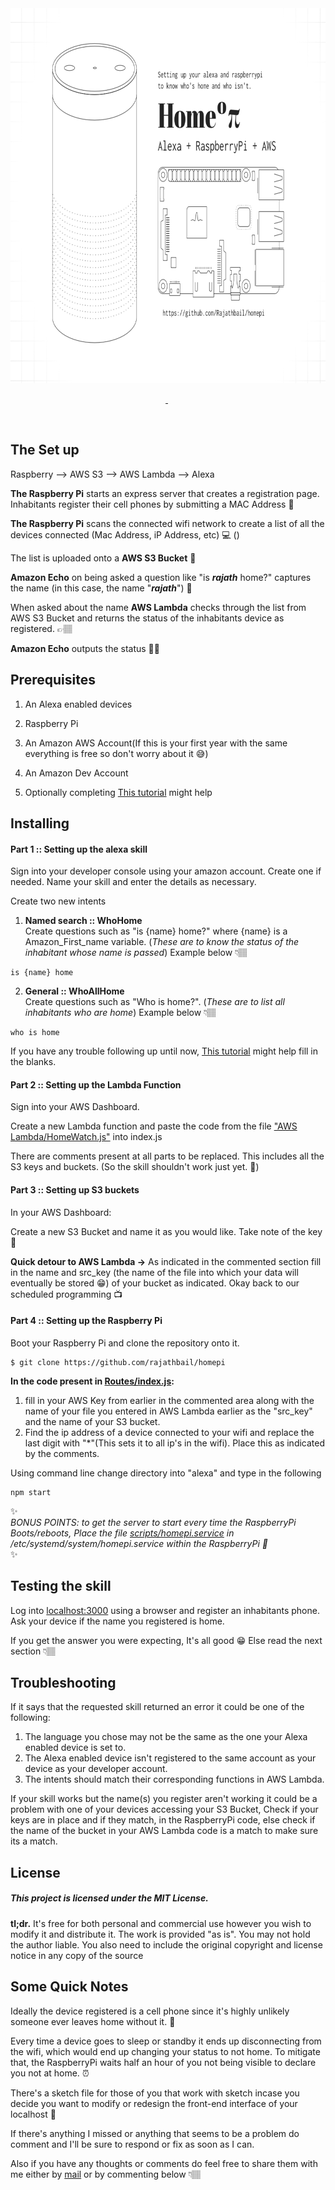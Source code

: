<div align="center">
	<img src="HomePi.png" height="600" alt="HomePi">
	<br />
	<p align="center">
		<a href="https://github.com/Rajathbail/homepi/releases/tag/v1.0">
			<img src="https://img.shields.io/badge/release-v1.0-brightgreen.svg" alt="">
		</a>
		<img src="https://img.shields.io/badge/size-47.5%20MB-green.svg" alt="">
		<a href="https://github.com/Rajathbail/homepi/blob/v1.0/LICENSE">
			<img src="https://img.shields.io/badge/license-MIT-yellow.svg" alt="">
		</a>
	</p>
</div>
<br />



## The Set up

Raspberry --> AWS S3 --> AWS Lambda --> Alexa

<strong>The Raspberry Pi</strong> starts an express server that creates a registration page. Inhabitants register their cell phones by submitting a MAC Address 📱

<strong>The Raspberry Pi</strong> scans the connected wifi network to create a list of all the devices connected (Mac Address, iP Address, etc) 💻 ()

The list is uploaded onto a <strong>AWS S3 Bucket</strong> 💾

<strong>Amazon Echo</strong> on being asked a question like "is <i><b>rajath</b></i> home?" captures the name (in this case, the name "<i><b>rajath</b></i>") 🎤

When asked about the name <strong>AWS Lambda</strong> checks through the list from AWS S3 Bucket and returns the status of the inhabitants device as registered. 👉🏽

<strong>Amazon Echo</strong> outputs the status ✌🏽

## Prerequisites

1. An Alexa enabled devices

2. Raspberry Pi

3. An Amazon AWS Account(If this is your first year with the same everything is free so don't worry about it 😅)

4. An Amazon Dev Account

5. Optionally completing
[This tutorial](https://developer.amazon.com/alexa-skills-kit/tutorials/fact-skill-1) might help

## Installing

#### Part 1 :: Setting up the alexa skill

Sign into your developer console using your amazon account. Create one if needed.
Name your skill and enter the details as necessary.

Create two new intents
1. **Named search :: WhoHome**
<br /> Create questions such as "is {name} home?" where {name} is a Amazon_First_name variable. (*These are to know the status of the inhabitant whose name is passed*) Example below 👇🏽
```
is {name} home
```

2. **General :: WhoAllHome**
<br /> Create questions such as "Who is home?". (*These are to list all inhabitants who are home*) Example below 👇🏽
```
who is home
```

If you have any trouble following up until now, [This tutorial](https://developer.amazon.com/alexa-skills-kit/tutorials/fact-skill-1) might help fill in the blanks.

#### Part 2 :: Setting up the Lambda Function

Sign into your AWS Dashboard.

Create a new Lambda function and paste the code from the file [ "AWS Lambda/HomeWatch.js"](https://github.com/Rajathbail/homepi/blob/v1.0/AWS%20Lambda/HomeWatch.js) into index.js

There are comments present at all parts to be replaced. This includes all the S3 keys and buckets. (So the skill shouldn't work just yet. 🤖)

#### Part 3 :: Setting up S3 buckets

In your AWS Dashboard:

Create a new S3 Bucket and name it as you would like.
Take note of the key 📎

**Quick detour to AWS Lambda ->** As indicated in the commented section fill in the name and src_key (the name of the file into which your data will eventually be stored 😁) of your bucket as indicated. Okay back to our scheduled programming 📺

#### Part 4 :: Setting up the Raspberry Pi

Boot your Raspberry Pi and clone the repository onto it.
```
$ git clone https://github.com/rajathbail/homepi
```

**In the code present in [Routes/index.js](https://github.com/Rajathbail/homepi/blob/v1.0/routes/index.js):**
1. fill in your AWS Key from earlier in the commented area along with the name of your file you entered in AWS Lambda earlier as the "src_key" and the name of your S3 bucket.
2. Find the ip address of a device connected to your wifi and replace the last digit with "\*"(This sets it to all ip's in the wifi). Place this as indicated by the comments.

Using command line change directory into "alexa" and type in the following

```
npm start
```

✨<br>
*BONUS POINTS: to get the server to start every time the RaspberryPi Boots/reboots, Place the file [scripts/homepi.service](https://github.com/Rajathbail/homepi/blob/v1.0/scripts/homepi.service) in /etc/systemd/system/homepi.service within the RaspberryPi 💯* <br>
✨


## Testing the skill

Log into [localhost:3000](localhost:3000) using a browser and register an inhabitants phone.
Ask your device if the name you registered is home.

If you get the answer you were expecting, It's all good 😁
Else read the next section 👇🏽

## Troubleshooting

If it says that the requested skill returned an error it could be one of the following:
1. The language you chose may not be the same as the one your Alexa enabled device is set to.
2. The Alexa enabled device isn't registered to the same account as your device as your developer account.
3. The intents should match their corresponding functions in AWS Lambda.

If your skill works but the name(s) you register aren't working it could be a problem with one of your devices accessing your S3 Bucket, Check if your keys are in place and if they match, in the RaspberryPi code,
else check if the name of the bucket in your AWS Lambda code is a match to make sure its a match.

## License

##### This project is licensed under the MIT License.

**tl;dr.** It's free for both personal and commercial use however you wish to modify it and distribute it. The work is provided "as is". You may not hold the author liable. You also need to include the original copyright and license notice in any copy of the source

## Some Quick Notes

Ideally the device registered is a cell phone since it's highly unlikely someone ever leaves home without it. 📱

Every time a device goes to sleep or standby it ends up disconnecting from the wifi, which would end up changing your status to not home. To mitigate that, the RaspberryPi waits half an hour of you not being visible to declare you not at home. ⏰

There's a sketch file for those of you that work with sketch incase you decide you want to modify or redesign the front-end interface of your localhost 🙂

If there's anything I missed or anything that seems to be a problem do comment and I'll be sure to respond or fix as soon as I can.

Also if you have any thoughts or comments do feel free to share them with me either by [mail](mailto:rajathbail@gmail.com) or by commenting below 👇🏽

